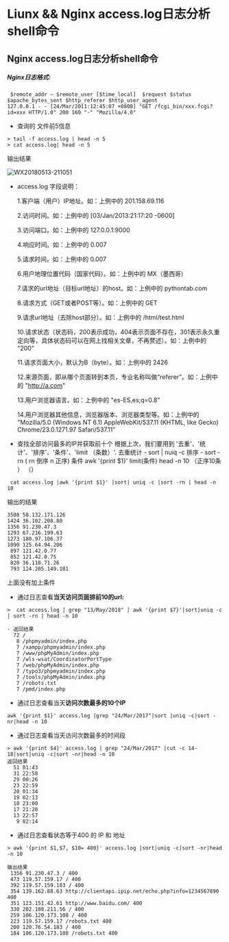 Liunx && Nginx access.log日志分析shell命令
===
## Nginx access.log日志分析shell命令
##### Nginx日志格式:
```
 $remote_addr – $remote_user [$time_local]  $request $status $apache_bytes_sent $http_referer $http_user_agent
127.0.0.1 - - [24/Mar/2011:12:45:07 +0800] "GET /fcgi_bin/xxx.fcgi?id=xxx HTTP/1.0" 200 160 "-" "Mozilla/4.0"
```
* 查询的 文件前5信息
``` Liunx
> tail -f access.log | head -n 5
> cat access.log| head -n 5
```
输出结果


![WX20180513-211051]($res/WX20180513-211051.png)

*  access.log 字段说明：

	1.客户端（用户）IP地址。如：上例中的 201.158.69.116
	
	2.访问时间。如：上例中的 [03/Jan/2013:21:17:20 -0600]
	
	3.访问端口。如：上例中的 127.0.0.1:9000
	
	4.响应时间。如：上例中的 0.007
	
	5.请求时间。如：上例中的 0.007
	
	6.用户地理位置代码（国家代码）。如：上例中的 MX（墨西哥）
	
	7.请求的url地址（目标url地址）的host。如：上例中的 pythontab.com
	
	8.请求方式（GET或者POST等）。如：上例中的 GET
	
	9.请求url地址（去除host部分）。如：上例中的 /html/test.html
	
	10.请求状态（状态码，200表示成功，404表示页面不存在，301表示永久重定向等，具体状态码可以在网上找相关文章，不再赘述）。如：上例中的 "200"
	
	11.请求页面大小，默认为B（byte）。如：上例中的 2426
	
	12.来源页面，即从哪个页面转到本页，专业名称叫做“referer”。如：上例中的 "http://a.com"
	
	13.用户浏览器语言。如：上例中的 "es-ES,es;q=0.8"
	
	14.用户浏览器其他信息，浏览器版本、浏览器类型等。如：上例中的  "Mozilla/5.0 (Windows NT 6.1) AppleWebKit/537.11 (KHTML, like Gecko) Chrome/23.0.1271.97 Safari/537.11"

*  查找全部访问最多的IP并获取前十个
   根据上次，我们要用到 '去重'、'统计'、'排序'、'条件'、'limit （条数）'.
   去重统计 - sort | nuiq -c 
   排序        - sort -rn ( rn 倒序 n 正序)
   条件 awk '{print $1}'
   limit(条件) head -n 10 （正序10条 ） （）
```Liunx
 cat access.log |awk '{print $1}' |sort| uniq -c |sort -rn | head -n 10
```
输出的结果
``` liunx 
3508 58.132.171.126
1424 36.102.208.80
1356 91.230.47.3
1293 67.216.199.63
1273 180.97.106.37
1090 125.64.94.206
 897 121.42.0.77
 852 121.42.0.75
 820 36.110.71.26
 793 124.205.149.181
```
上面没有加上条件
* 通过日志查看**当天访问页面排前10的url:**
```liunx
>  cat access.log | grep "13/May/2018" | awk '{print $7}'|sort|uniq -c | sort -rn | head -n 10

- 返回结果
  72 /
   8 /phpmyadmin/index.php
   7 /xampp/phpmyadmin/index.php
   7 /www/phpMyAdmin/index.php
   7 /wls-wsat/CoordinatorPortType
   7 /web/phpMyAdmin/index.php
   7 /typo3/phpmyadmin/index.php
   7 /tools/phpMyAdmin/index.php
   7 /robots.txt
   7 /pmd/index.php
```
* 通过日志查看当天**访问次数最多的10个IP**
```liunx 
awk '{print $1}' access.log |grep "24/Mar/2017"|sort |uniq -c|sort -nr|head -n 10
```
*  通过日志查看当天访问次数最多的时间段
``` Liunx
> awk '{print $4}' access.log | grep "24/Mar/2017" |cut -c 14-18|sort|uniq -c|sort -nr|head -n 10
返回结果
  51 01:43
  31 22:58
  29 00:26
  23 22:59
  20 01:34
  19 02:13
  18 23:00
  17 21:20
  13 22:57
   9 02:14
```
* 通过日志查看状态等于400 的 IP 和 地址
```liunx 
> awk '{print $1,$7, $10= 400}' access.log |sort|uniq -c|sort -nr|head -n 10

输出结果
 1356 91.230.47.3 / 400
 473 119.57.159.17 / 400
 392 119.57.159.183 / 400
 354 139.162.88.63 http://clientapi.ipip.net/echo.php?info=1234567890 400
 351 123.151.42.61 http://www.baidu.com/ 400
 330 202.108.211.56 / 400
 259 106.120.173.108 / 400
 223 119.57.159.17 /robots.txt 400
 200 120.76.54.183 / 400
 184 106.120.173.108 /robots.txt 400

```

